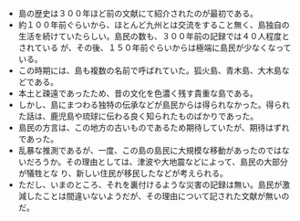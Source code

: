 - 島の歴史は３００年ほど前の文献にて紹介されたのが最初である。
- 約１００年前ぐらいから、ほとんど九州とは交流をすること無く、島独自の生活を続けていたらしい。島民の数も、３００年前の記録では４０人程度とされている が、その後、１５０年前ぐらいからは極端に島民が少なくなっている。
- この時期には、島も複数の名前で呼ばれていた。狐火島、青木島、大木島などである。
- 本土と疎遠であったため、昔の文化を色濃く残す貴重な島である。
- しかし、島にまつわる独特の伝承などが島民からは得られなかった。得られた話は、鹿児島や琉球に伝わる良く知られたものばかりであった。
- 島民の方言は、この地方の古いものであるため期待していたが、期待はずれであった。
- 乱暴な推測であるが、一度、この島の島民に大規模な移動があったのではないだろうか。その理由としては、津波や大地震などによって、島民の大部分が犠牲とな り、新しい住民が移民したなどが考えられる。
- ただし、いまのところ、それを裏付けるような災害の記録は無い。島民が激減したことは間違いないようだが、その理由について記された文献が無いのだ。
